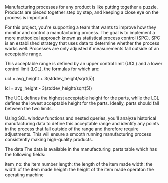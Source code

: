 Manufacturing processes for any product is like putting together a puzzle. Products are pieced together step by step, and keeping a close eye on the process is important.

For this project, you're supporting a team that wants to improve how they monitor and control a manufacturing process. The goal is to implement a more methodical approach known as statistical process control (SPC). SPC is an established strategy that uses data to determine whether the process works well. Processes are only adjusted if measurements fall outside of an acceptable range.

This acceptable range is defined by an upper control limit (UCL) and a lower control limit (LCL), the formulas for which are:

ucl = avg_height + 3(stddev_height/sqrt(5))


lcl = avg_height - 3(stddev_height/sqrt(5))
 

 

The UCL defines the highest acceptable height for the parts, while the LCL defines the lowest acceptable height for the parts. Ideally, parts should fall between the two limits.

Using SQL window functions and nested queries, you'll analyze historical manufacturing data to define this acceptable range and identify any points in the process that fall outside of the range and therefore require adjustments. This will ensure a smooth running manufacturing process consistently making high-quality products.

The data
The data is available in the manufacturing_parts table which has the following fields:

item_no: the item number
length: the length of the item made
width: the width of the item made
height: the height of the item made
operator: the operating machine
